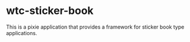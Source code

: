 # wtc-sticker-book
This is a pixie application that provides a framework for sticker book type applications.
